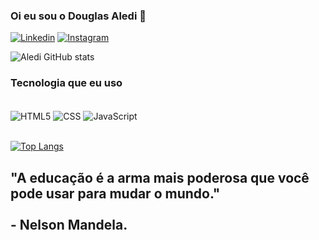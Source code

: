 ### Oi eu sou o Douglas Aledi 👋
[![Linkedin](https://img.shields.io/badge/LinkedIn-0077B5?style=for-the-badge&logo=linkedin&logoColor=white)](https://www.linkedin.com/in/douglas-aledi-83b923271/)
[![Instagram](https://img.shields.io/badge/Instagram-E4405F?style=for-the-badge&logo=instagram&logoColor=white)](https://www.instagram.com/douglasaledi13?igsh=aDl6azF1OXk4Y2p0)

![Aledi GitHub stats](https://github-readme-stats.vercel.app/api?username=DouglasAledi&show_icons=true&theme=tokyonight)

### Tecnologia que eu uso

<div style="display: inline_block"><br/>
 <img align="center" alt="HTML5" src="https://img.shields.io/badge/HTML5-E34F26?style=for-the-badge&logo=html5&logoColor=white" />
 <img align="center" alt="CSS" src="https://img.shields.io/badge/CSS3-1572B6?style=for-the-badge&logo=css3&logoColor=white" />
 <img align="center" alt="JavaScript" src="https://img.shields.io/badge/JavaScript-F7DF1E?style=for-the-badge&logo=javascript&logoColor=black" /><br/><br/>
</div>

[![Top Langs](https://github-readme-stats.vercel.app/api/top-langs/?username=DouglasAledi)](https://github.com/DouglasAledi/github-readme-stats)
<br/>

## "A educação é a arma mais poderosa que você pode usar para mudar o mundo." <br/><br/> - Nelson Mandela.
